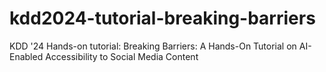 # kdd2024-tutorial-breaking-barriers
KDD '24 Hands-on tutorial: Breaking Barriers: A Hands-On Tutorial on AI-Enabled Accessibility to Social Media Content
